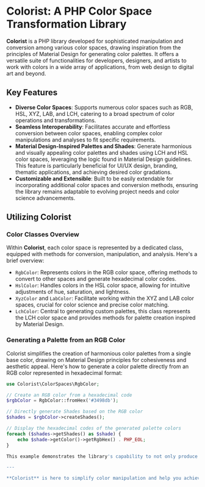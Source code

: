# Colorist: A PHP Color Space Transformation Library

**Colorist** is a PHP library developed for sophisticated manipulation and conversion among various color spaces, drawing inspiration from the principles of Material Design for generating color palettes. It offers a versatile suite of functionalities for developers, designers, and artists to work with colors in a wide array of applications, from web design to digital art and beyond.

## Key Features

- **Diverse Color Spaces**: Supports numerous color spaces such as RGB, HSL, XYZ, LAB, and LCH, catering to a broad spectrum of color operations and transformations.
- **Seamless Interoperability**: Facilitates accurate and effortless conversion between color spaces, enabling complex color manipulations and analyses to fit specific requirements.
- **Material Design-Inspired Palettes and Shades**: Generate harmonious and visually appealing color palettes and shades using LCH and HSL color spaces, leveraging the logic found in Material Design guidelines. This feature is particularly beneficial for UI/UX design, branding, thematic applications, and achieving desired color gradations.
- **Customizable and Extensible**: Built to be easily extendable for incorporating additional color spaces and conversion methods, ensuring the library remains adaptable to evolving project needs and color science advancements.

## Utilizing Colorist

### Color Classes Overview

Within **Colorist**, each color space is represented by a dedicated class, equipped with methods for conversion, manipulation, and analysis. Here's a brief overview:

- `RgbColor`: Represents colors in the RGB color space, offering methods to convert to other spaces and generate hexadecimal color codes.
- `HslColor`: Handles colors in the HSL color space, allowing for intuitive adjustments of hue, saturation, and lightness.
- `XyzColor` and `LabColor`: Facilitate working within the XYZ and LAB color spaces, crucial for color science and precise color matching.
- `LchColor`: Central to generating custom palettes, this class represents the LCH color space and provides methods for palette creation inspired by Material Design.

### Generating a Palette from an RGB Color

Colorist simplifies the creation of harmonious color palettes from a single base color, drawing on Material Design principles for cohesiveness and aesthetic appeal. Here's how to generate a color palette directly from an RGB color represented in hexadecimal format:

```php
use Colorist\ColorSpaces\RgbColor;

// Create an RGB color from a hexadecimal code
$rgbColor = RgbColor::fromHex('#3498db');

// Directly generate Shades based on the RGB color
$shades = $rgbColor->createShades();

// Display the hexadecimal codes of the generated palette colors
foreach ($shades->getShades() as $shade) {
    echo $shade->getColor()->getRgbHex() . PHP_EOL;
}

This example demonstrates the library's capability to not only produce cohesive palettes but also specific shades that adhere to the Material Design guidelines, enhancing the versatility in color manipulation for your projects.

---

**Colorist** is here to simplify color manipulation and help you achieve the perfect palette for your projects, backed by the sound principles of color science and Material Design. Whether you're developing a website, creating digital art, or designing a user interface, **Colorist** offers the tools you need to work with colors more effectively and creatively.